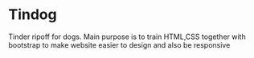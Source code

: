 # Tindog
Tinder ripoff for dogs. Main purpose is to train HTML,CSS together with bootstrap to make website easier to design and also be responsive
